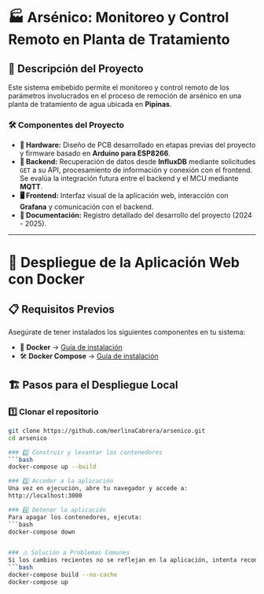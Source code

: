 # 🏭 Arsénico: Monitoreo y Control Remoto en Planta de Tratamiento  

## 📌 Descripción del Proyecto  
Este sistema embebido permite el monitoreo y control remoto de los parámetros involucrados en el proceso de remoción de arsénico en una planta de tratamiento de agua ubicada en **Pipinas**.  

### 🛠️ Componentes del Proyecto  

- **🔌 Hardware:** Diseño de PCB desarrollado en etapas previas del proyecto y firmware basado en **Arduino para ESP8266**.  
- **📡 Backend:** Recuperación de datos desde **InfluxDB** mediante solicitudes `GET` a su API, procesamiento de información y conexión con el frontend. Se evalúa la integración futura entre el backend y el MCU mediante **MQTT**.  
- **🖥️ Frontend:** Interfaz visual de la aplicación web, interacción con **Grafana** y comunicación con el backend.  
- **📄 Documentación:** Registro detallado del desarrollo del proyecto (2024 - 2025).  

---

# 🚀 Despliegue de la Aplicación Web con Docker  

## 📋 Requisitos Previos  
Asegúrate de tener instalados los siguientes componentes en tu sistema:  

- 🐳 **Docker** → [Guía de instalación](https://docs.docker.com/get-docker/)  
- 🛠️ **Docker Compose** → [Guía de instalación](https://docs.docker.com/compose/install/)  

## 🏗️ Pasos para el Despliegue Local  

### 1️⃣ Clonar el repositorio  
```bash
git clone https://github.com/merlinaCabrera/arsenico.git
cd arsenico

### 2️⃣ Construir y levantar los contenedores
```bash
docker-compose up --build

### 3️⃣ Acceder a la aplicación
Una vez en ejecución, abre tu navegador y accede a:
http://localhost:3000

### 4️⃣ Detener la aplicación
Para apagar los contenedores, ejecuta:
```bash
docker-compose down


### ⚠️ Solución a Problemas Comunes
Si los cambios recientes no se reflejan en la aplicación, intenta reconstruir sin caché:
```bash
docker-compose build --no-cache
docker-compose up